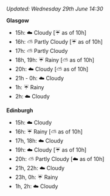 *Updated: Wednesday 29th June 14:30*

**Glasgow**

* 15h: :cloud: Cloudy [:umbrella: as of 10h]
* 16h: :partly_sunny: Partly Cloudy [:umbrella: as of 10h]
* 17h: :partly_sunny: Partly Cloudy
* 18h, 19h: :umbrella: Rainy [:partly_sunny: as of 10h]
* 20h: :cloud: Cloudy [:partly_sunny: as of 10h]
* 21h - 0h: :cloud: Cloudy
* 1h: :umbrella: Rainy
* 2h: :cloud: Cloudy

**Edinburgh**

* 15h: :cloud: Cloudy
* 16h: :umbrella: Rainy [:partly_sunny: as of 10h]
* 17h, 18h: :cloud: Cloudy
* 19h: :cloud: Cloudy [:umbrella: as of 10h]
* 20h: :partly_sunny: Partly Cloudy [:cloud: as of 10h]
* 21h, 22h: :cloud: Cloudy
* 23h, 0h: :umbrella: Rainy
* 1h, 2h: :cloud: Cloudy
